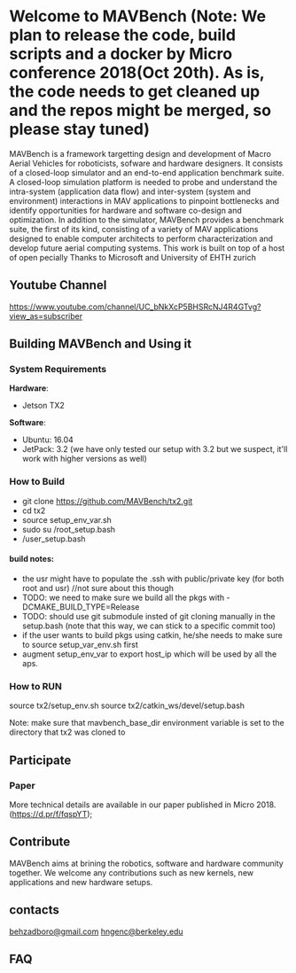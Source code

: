 # Welcome to MAVBench  (Note: We plan to release the code, build scripts and a docker by Micro conference 2018(Oct 20th). As is, the code needs to get cleaned up and the repos might be merged, so please stay tuned)
MAVBench is a framework targetting design and development of Macro Aerial Vehicles for roboticists, sofware and hardware designers. It consists of a closed-loop simulator and an end-to-end application
benchmark suite. A closed-loop simulation platform is needed to probe and understand the intra-system (application data flow) and inter-system (system and environment) interactions in MAV applications
to pinpoint bottlenecks and identify opportunities for hardware and software co-design and optimization. In addition to the simulator, MAVBench provides a benchmark suite, the first of its kind,
consisting of a variety of MAV applications designed to enable computer architects to perform characterization and develop future aerial computing systems. This work is built on top of a host of open
pecially Thanks to Microsoft and University of EHTH zurich

## Youtube Channel
https://www.youtube.com/channel/UC_bNkXcP5BHSRcNJ4R4GTvg?view_as=subscriber

## Building MAVBench and Using it

### System Requirements
**Hardware**:  
+ Jetson TX2  

**Software**:  
+ Ubuntu: 16.04  
+ JetPack: 3.2 (we have only tested our setup with 3.2 but we suspect, it'll work with higher versions as well)  


### How to Build
- git clone  https://github.com/MAVBench/tx2.git
- cd tx2
- source setup_env_var.sh
- sudo su /root_setup.bash 
- /user_setup.bash

#### build notes:
- the usr might have to populate the .ssh with public/private key (for both root and usr) //not sure about this though
- TODO: we need to make sure we build all the pkgs with -DCMAKE_BUILD_TYPE=Release
- TODO: should use git submodule insted of git cloning manually in the setup.bash (note that this way,
  we can stick to a specific commit too)
- if the user wants to build pkgs using catkin, he/she needs to make sure to source setup_var_env.sh first
- augment setup_env_var to export host_ip which will be used by all the aps. 
### How to RUN 
source tx2/setup_env.sh 
source tx2/catkin_ws/devel/setup.bash

Note: make sure that mavbench_base_dir environment variable is set
      to the directory that tx2 was cloned to
## Participate
### Paper
More technical details are available in our paper published in Micro 2018.(https://d.pr/f/fqspYT);

## Contribute
MAVBench aims at brining the robotics, software and hardware community together. We welcome any contributions such as new kernels, new applications and new hardware setups.

## contacts
behzadboro@gmail.com
hngenc@berkeley.edu

## FAQ





